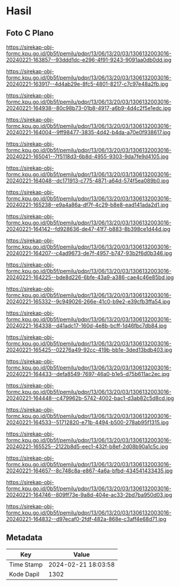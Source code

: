 # Hasil

## Foto C Plano

https://sirekap-obj-formc.kpu.go.id/0b5f/pemilu/pdpr/13/06/13/20/03/1306132003016-20240221-163857--93ddd1dc-e296-4f91-9243-9091aa0db0dd.jpg

https://sirekap-obj-formc.kpu.go.id/0b5f/pemilu/pdpr/13/06/13/20/03/1306132003016-20240221-163917--4d4ab29e-8fc5-4801-8217-c7c97e48a2fb.jpg

https://sirekap-obj-formc.kpu.go.id/0b5f/pemilu/pdpr/13/06/13/20/03/1306132003016-20240221-164938--80c98b73-01b8-4917-a6b9-4d4c2f5e1edc.jpg

https://sirekap-obj-formc.kpu.go.id/0b5f/pemilu/pdpr/13/06/13/20/03/1306132003016-20240221-164004--9ff98477-3835-4d42-b4da-a70e0f938617.jpg

https://sirekap-obj-formc.kpu.go.id/0b5f/pemilu/pdpr/13/06/13/20/03/1306132003016-20240221-165041--7f5118d3-6b8d-4955-9303-9da7fe9d4105.jpg

https://sirekap-obj-formc.kpu.go.id/0b5f/pemilu/pdpr/13/06/13/20/03/1306132003016-20240221-164048--dc171913-c775-4871-a64d-574f5ea089b0.jpg

https://sirekap-obj-formc.kpu.go.id/0b5f/pemilu/pdpr/13/06/13/20/03/1306132003016-20240221-165238--e9a4a86a-df7f-4c29-b8e8-ead141ada2d1.jpg

https://sirekap-obj-formc.kpu.go.id/0b5f/pemilu/pdpr/13/06/13/20/03/1306132003016-20240221-164142--fd928636-de47-41f7-b883-8b398ce1d44d.jpg

https://sirekap-obj-formc.kpu.go.id/0b5f/pemilu/pdpr/13/06/13/20/03/1306132003016-20240221-164207--c4ad9673-de7f-4957-b747-93b2f6d0b346.jpg

https://sirekap-obj-formc.kpu.go.id/0b5f/pemilu/pdpr/13/06/13/20/03/1306132003016-20240221-164225--bde8d226-6bfe-43a9-a386-cae4c46e85bd.jpg

https://sirekap-obj-formc.kpu.go.id/0b5f/pemilu/pdpr/13/06/13/20/03/1306132003016-20240221-165332--9c949026-266e-41c0-b9e2-e39cfb3ffa54.jpg

https://sirekap-obj-formc.kpu.go.id/0b5f/pemilu/pdpr/13/06/13/20/03/1306132003016-20240221-164338--d41adc17-160d-4e8b-bcff-1d46fbc7db84.jpg

https://sirekap-obj-formc.kpu.go.id/0b5f/pemilu/pdpr/13/06/13/20/03/1306132003016-20240221-165425--02276a49-92cc-419b-bb1e-3ded13bdb403.jpg

https://sirekap-obj-formc.kpu.go.id/0b5f/pemilu/pdpr/13/06/13/20/03/1306132003016-20240221-164433--defa8549-7697-46a0-b1e5-d75b611ac2ec.jpg

https://sirekap-obj-formc.kpu.go.id/0b5f/pemilu/pdpr/13/06/13/20/03/1306132003016-20240221-164448--c479962b-5742-4002-bac1-d3ab82c5d8cd.jpg

https://sirekap-obj-formc.kpu.go.id/0b5f/pemilu/pdpr/13/06/13/20/03/1306132003016-20240221-164533--51712820-e71b-4494-b500-278ab95f1315.jpg

https://sirekap-obj-formc.kpu.go.id/0b5f/pemilu/pdpr/13/06/13/20/03/1306132003016-20240221-165525--2122b8d5-eec1-432f-b8ef-2d08b90a1c5c.jpg

https://sirekap-obj-formc.kpu.go.id/0b5f/pemilu/pdpr/13/06/13/20/03/1306132003016-20240221-164657--8c748c8a-e867-4a6a-bfbd-434541433435.jpg

https://sirekap-obj-formc.kpu.go.id/0b5f/pemilu/pdpr/13/06/13/20/03/1306132003016-20240221-164746--809ff73e-9a8d-404e-ac33-2bd7ba950d03.jpg

https://sirekap-obj-formc.kpu.go.id/0b5f/pemilu/pdpr/13/06/13/20/03/1306132003016-20240221-164832--d97ecaf0-2fdf-482a-868e-c3aff4e68d71.jpg


## Metadata

| Key        | Value               |
| ---------- | ------------------- |
| Time Stamp | 2024-02-21 18:03:58 |
| Kode Dapil | 1302                |



